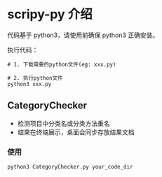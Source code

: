 # scripy-py 介绍


代码基于 python3，请使用前确保 python3 正确安装。

执行代码：

```Shell
# 1. 下载需要的python文件(eg: xxx.py)

# 2. 执行python文件
python3 xxx.py

```


## CategoryChecker

- 检测项目中分类名或分类方法重名
- 结果在终端展示，桌面会同步存放结果文档

### 使用

```
python3 CategoryChecker.py your_code_dir
```


